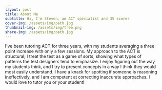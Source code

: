 ```yaml
---
layout: post
title: About Me
subtitle: Hi, I'm Steven, an ACT specialist and 35 scorer
cover-img: /assets/img/path.jpg
thumbnail-img: /assets/img/tree.png
share-img: /assets/img/path.jpg
---
```


I've been tutoring ACT for three years, with my students averaging a three point increase with only a few sessions. My approach to the ACT is structural; I treat the test as a game of sorts, showing what types of patterns the test designers tend to emphasize. I enjoy figuring out the way my students think, and I try to present concepts in a way I think they would most easily understand. I have a knack for spotting if someone is reasoning ineffectively, and I am competent at correcting inaccurate approaches. I would love to tutor you or your student!

